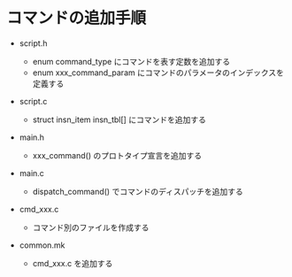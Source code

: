 コマンドの追加手順
==================

* script.h
    * enum command_type にコマンドを表す定数を追加する
    * enum xxx_command_param にコマンドのパラメータのインデックスを定義する

* script.c
    * struct insn_item insn_tbl[] にコマンドを追加する

* main.h
    * xxx_command() のプロトタイプ宣言を追加する

* main.c
    * dispatch_command() でコマンドのディスパッチを追加する

* cmd_xxx.c
    * コマンド別のファイルを作成する

* common.mk
    * cmd_xxx.c を追加する
